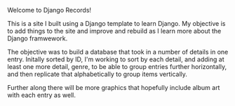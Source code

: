Welcome to Django Records!

This is a site I built using a Django template to learn Django. My objective is to add things to the site and improve and rebuild as I learn more about the Django framwework.

The objective was to build a database that took in a number of details in one entry. Initally sorted by ID, I'm working to sort by each detail, and adding at least one more detail, genre, to be able to group entries further horizontally, and then replicate that alphabetically to group items vertically.

Further along there will be more graphics that hopefully include album art with each entry as well.